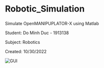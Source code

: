 # Robotic_Simulation

###
Simulate OpenMANIPUPLATOR-X using Matlab

Student: Do Minh Duc - 1913138

Subject: Robotics

Created: 10/30/2022

![GUI](https://scontent.fsgn6-1.fna.fbcdn.net/v/t1.15752-9/316888774_1656446271420080_8525276241135070101_n.png?_nc_cat=101&ccb=1-7&_nc_sid=ae9488&_nc_ohc=lBPdUNJOe5gAX8dI13E&_nc_oc=AQnWbMmGDjmPgVArNJfIcFAa_zRnC-4CkAREo7qrCUb_OtdH4HclArn1-HwG4nmrv7M&_nc_ht=scontent.fsgn6-1.fna&oh=03_AdSR9824rsPIHJ4ycrSWs_wmuEWGR9onFy5obqSBbqkTyA&oe=63B42518 "GUI in Matlab")

###
